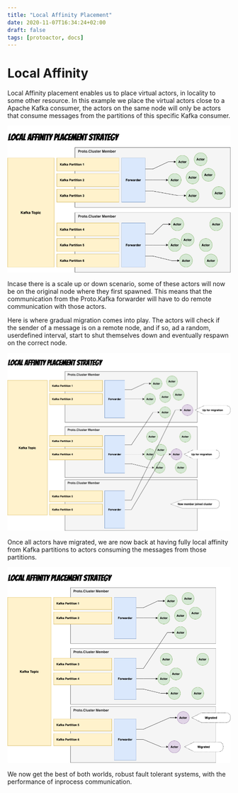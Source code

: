 ```yaml
---
title: "Local Affinity Placement"
date: 2020-11-07T16:34:24+02:00
draft: false
tags: [protoactor, docs]
---
```


# Local Affinity

Local Affinity placement enables us to place virtual actors, in locality to some other resource.
In this example we place the virtual actors close to a Apache Kafka consumer, the actors on the same node will only be actors that consume messages from the partitions of this specific Kafka consumer.

![Actor](images/local-affinity-1.png)

Incase there is a scale up or down scenario, some of these actors will now be on the original node where they first spawned.
This means that the communication from the Proto.Kafka forwarder will have to do remote communication with those actors.

Here is where gradual migration comes into play.
The actors will check if the sender of a message is on a remote node, and if so, ad a random, userdefined interval, start to shut themselves down and eventually respawn on the correct node.

![Actor](images/local-affinity-2.png)

Once all actors have migrated, we are now back at having fully local affinity from Kafka partitions to actors consuming the messages from those partitions.

![Actor](images/local-affinity-3.png)

We now get the best of both worlds, robust fault tolerant systems, with the performance of inprocess communication.